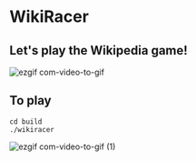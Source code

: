 # WikiRacer

## Let's play the Wikipedia game!

![ezgif com-video-to-gif](https://github.com/triskit124/WikiRacer/assets/31640155/9194ae19-33b7-4548-9f78-5141e8631b8c)

## To play
```shell
cd build
./wikiracer
```

![ezgif com-video-to-gif (1)](https://github.com/triskit124/WikiRacer/assets/31640155/5a999277-80d7-48b5-982b-4b320edcb114)
